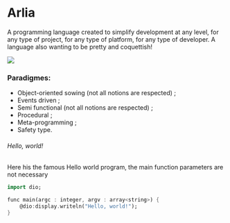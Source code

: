 # Arlia
A programming language created to simplify development at any level, for any type of project, for any type of platform, for any type of developer. A language also wanting to be pretty and coquettish!

![](https://image.ibb.co/fS0hBT/arlico.png)

### Paradigmes:

 - Object-oriented sowing (not all notions are respected) ;
 - Events driven ;
 - Semi functional (not all notions are respected) ;
 - Procedural ;
 - Meta-programming ;
 - Safety type.
 
###### Hello, world!
 
Here his the famous Hello world program, the main function parameters are not necessary
 
```dart
import dio;

func main(argc : integer, argv : array<string>) {
    @dio:display.writeln("Hello, world!");
}
```
